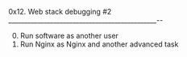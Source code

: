 0x12. Web stack debugging #2
______________________________________________--

0. Run software as another user
1. Run Nginx as Nginx
and another advanced task

